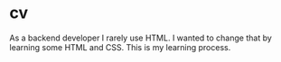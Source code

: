 # cv
As a backend developer I rarely use HTML.
I wanted to change that by learning some HTML and CSS.
This is my learning process.
